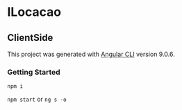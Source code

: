 # ILocacao
## ClientSide 

This project was generated with [Angular CLI](https://github.com/angular/angular-cli) version 9.0.6.

### Getting Started
`npm i`

`npm start` or `ng s -o`

